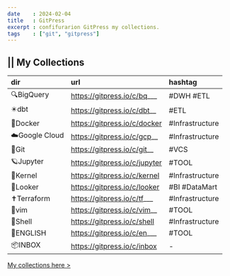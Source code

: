 ```yaml
---
date    : 2024-02-04
title   : GitPress
excerpt : confifurarion GitPress my collections.
tags    : ["git", "gitpress"]
---
```


## || My Collections

|dir|url|hashtag|
|:-|:-|:-|
|🔍BigQuery    |https://gitpress.io/c/bq___   |#DWH #ETL|
|✴️dbt          |https://gitpress.io/c/dbt__   |#ETL|
|🐋Docker      |https://gitpress.io/c/docker  |#Infrastructure|
|☁️Google Cloud |https://gitpress.io/c/gcp__   |#Infrastructure|
|📍Git         |https://gitpress.io/c/git__   |#VCS|
|🪐Jupyter     |https://gitpress.io/c/jupyter |#TOOL|
|🩶Kernel      |https://gitpress.io/c/kernel  |#Infrastructure|
|🫧Looker      |https://gitpress.io/c/looker  |#BI #DataMart|
|✝️Terraform    |https://gitpress.io/c/tf___   |#Infrastructure|
|📗vim         |https://gitpress.io/c/vim__   |#TOOL|
|🐚Shell       |https://gitpress.io/c/shell   |#Infrastructure|
|🎉ENGLISH     |https://gitpress.io/c/en___   |#TOOL|
|📦INBOX       |https://gitpress.io/c/inbox   |-|


[My collections here >](https://gitpress.io/@sh16ma/collections)

